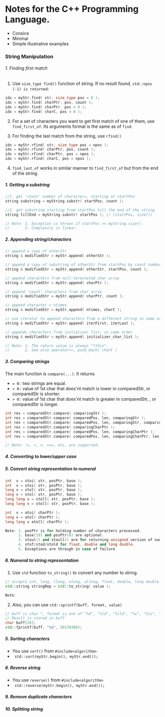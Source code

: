 # Notes for the C++ Programming Language.
* Consice
* Minimal
* Simple illustrative examples

### String Manipulation

###### 1. Finding first match
1. Use `size_type find()` function of string. If no result found, `std::npos (-1) is returned`:
```cpp
idx = myStr.find( str, size_type pos = 0 );	
idx = myStr.find( charPtr, pos, count );
idx = myStr.find( charPtr, pos = 0 );
idx = myStr.find( charC, pos = 0 );
```
2. For a set of characters you want to get first match of one of them, use `find_first_of`.
Its arguments format is the same as of `find`.

3. For finding the last match from the string, use `rfind()`
```cpp
idx = myStr.rfind( str, size_type pos = npos );	
idx = myStr.rfind( charPtr, pos, count );
idx = myStr.rfind( charPtr, pos = npos );
idx = myStr.rfind( charC, pos = npos );
```

4. `find_last_of` works in similar manner to `find_first_of` but from the end of the string.

##### 1. Getting a substring
```cpp 
//1. get 'count' number of characters, starting at startPos
string substring = myString.substr( startPos, count );

//2. get substring starting from startPos till the end of the string
string tillEnd = myString.substr( startPos ); // [startPos, size())

// Note: 1. Exception is thrown if startPos >= myString.size(). 
//       2. Complexity is linear.
```

##### 2. Appending string/characters
```cpp
// append a copy of otherStr
string & modifiedStr = myStr.append( otherStr );

// append a copy of substring of otherStr from startPos by count number of characters
string & modifiedStr = myStr.append( otherStr, startPos, count );

// append characters from null-terminated char array
string & modifiedStr = myStr.append( charPtr );

// append 'count' characters from char array
string & modifiedStr = myStr.append( charPtr, count );

// append character c ntimes
string & modifiedStr = myStr.append( ntimes, charC );

// use iterator to append characters from a different string in same order
string & modifiedStr = myStr.append( iterFirst, iterLast );

// appends characters from initializer list, in same order
string & modifiedStr = myStr.append( initializer_char_list );

// Note: 1. The return value is always "*this".
//       2. See also operator+=, push_back( charC )
```

##### 3. Comparing strings
The main function is `compare(...)`. It returns 
* `= 0:` two strings are equal.
* `< 0:` value of 1st char that does'nt match is lower in comparedStr, or comparedStr is shorter.
* `> 0:` value of 1st char that does'nt match is greater in comparedStr, , or comparedStr is longer.
```cpp
int res = comparedStr.compare( comparingStr );
int res = comparedStr.compare( comparedPos, len, comparingStr );
int res = comparedStr.compare( comparedPos, len, comparingStr, comparingPos, comparingLen );
int res = comparedStr.compare( comparingCharPtr );
int res = comparedStr.compare( comparedPos, len, comparingCharPtr );
int res = comparedStr.compare( comparedPos, len, comparingCharPtr, len);

// Note: !=, <, >, ===, etc, are supported.
```

##### 4. Converting to lower/upper case

##### 5. Convert string representation to numeral
```cpp
int  v = stoi( str, posPtr, base );
int  v = stoi( str, posPtr, base );
long v = stol( str, posPtr, base );
long v = stol( str, posPtr, base );
long long v = stoll( str, posPtr, base );
long long v = stoll( str, posPtr, base );

int  v = atoi( charPtr );
long v = atol( charPtr );
long long v atoll( charPtr );

Note: 1. posPtr is for holding number of characters processed. 
      2. base(10) and posPtr(0) are optional. 
      3. stoul() and stoull() are for returning unsigned version of numbers.
      4. stof/stod/stold for float, double and long double. 
      5. Exceptions are through in case of failure.
```

##### 6. Numeral to string representation 
1. Use `std` function `to_string()` to convert any number to string.
```cpp
// accepts int, long, llong, ulong, ullong, float, double, long double
std::string stringRep = std::to_string( value );

Note: 
```
2. Also, you can use `std::sprintf(buff, format, value)`
```cpp
// buff is char *, format is one of "%d", "%ld", "%lld", "%u", "%lu", "%llu", "%f", "%Lf".
// Result is stored in buff
char buff[20];
std::fprintf(buff, "%d", 20170309);
```

##### 5. Sorting characters
* You use `sort()` from `#include<algorithm>`
* ``` std::sort(myStr.begin(), myStr.end());```

##### 6. Reverse string
* You use `reverse()` from `#include<algorithm>`
* ``` std::reverse(myStr.begin(), myStr.end());```


##### 9. Remove duplicate characters

##### 10. Splitting string
